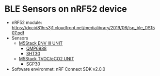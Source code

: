 # BLE Sensors on nRF52 device

* nRF52 module: https://docid81hrs3j1.cloudfront.net/medialibrary/2019/06/isp_ble_DS1507.pdf
* Sensors
    + [M5Stack ENV III UNIT](https://docs.m5stack.com/en/unit/envIII)
        + [QMP6988](https://m5stack.oss-cn-shenzhen.aliyuncs.com/resource/docs/datasheet/unit/enviii/QMP6988%20Datasheet.pdf)
        + [SHT30](https://m5stack.oss-cn-shenzhen.aliyuncs.com/resource/docs/datasheet/unit/SHT3x_Datasheet_digital.pdf)
    + [M5Stack TVOC/eCO2 UNIT](https://docs.m5stack.com/en/unit/tvoc)
        + [SGP30](https://m5stack.oss-cn-shenzhen.aliyuncs.com/resource/docs/datasheet/unit/Sensirion_Gas_Sensors_SGP30_Datasheet.pdf)
* Software environmet: nRF Connect SDK v2.0.0

